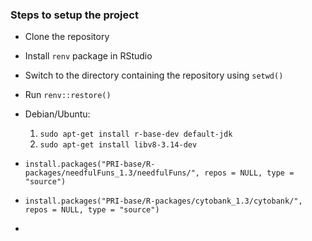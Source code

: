 ### Steps to setup the project 

- Clone the repository
- Install `renv` package in RStudio
- Switch to the directory containing the repository using `setwd()`
- Run `renv::restore()`
- Debian/Ubuntu: 
    1. `sudo apt-get install r-base-dev default-jdk`
    2. `sudo apt-get install libv8-3.14-dev`
    
- `install.packages("PRI-base/R-packages/needfulFuns_1.3/needfulFuns/", repos = NULL, type = "source")`

- `install.packages("PRI-base/R-packages/cytobank_1.3/cytobank/", repos = NULL, type = "source")`

- 
